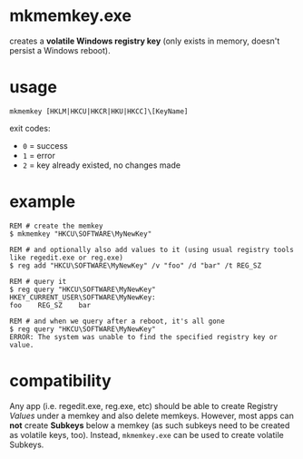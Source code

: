 # mkmemkey.exe

creates a **volatile Windows registry key** (only exists in memory, doesn't persist a Windows reboot).

# usage

```
mkmemkey [HKLM|HKCU|HKCR|HKU|HKCC]\[KeyName]
```

exit codes:
- `0` = success
- `1` = error
- `2` = key already existed, no changes made

# example
```batch
REM # create the memkey
$ mkmemkey "HKCU\SOFTWARE\MyNewKey"

REM # and optionally also add values to it (using usual registry tools like regedit.exe or reg.exe)
$ reg add "HKCU\SOFTWARE\MyNewKey" /v "foo" /d "bar" /t REG_SZ

REM # query it
$ reg query "HKCU\SOFTWARE\MyNewKey"
HKEY_CURRENT_USER\SOFTWARE\MyNewKey:
foo    REG_SZ    bar

REM # and when we query after a reboot, it's all gone
$ reg query "HKCU\SOFTWARE\MyNewKey"
ERROR: The system was unable to find the specified registry key or value.
```

# compatibility
Any app (i.e. regedit.exe, reg.exe, etc) should be able to create Registry *Values* under a memkey and also delete memkeys. However, most apps can **not** create **Subkeys** below a memkey (as such subkeys need to be created as volatile keys, too). Instead, `mkmemkey.exe` can be used to create volatile Subkeys.

